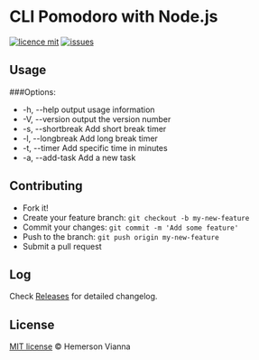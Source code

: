 # CLI Pomodoro with Node.js

[![licence mit](https://img.shields.io/badge/license-MIT-blue.svg?style=flat-square)](http://hemersonvianna.mit-license.org/)
[![issues](https://img.shields.io/github/issues/cli-tools/pomodoro-nodejs.svg?style=flat-square)](https://github.com/cli-tools/pomodoro-nodejs/issues)

## Usage

###Options:

- -h, --help output usage information
- -V, --version          output the version number
- -s, --shortbreak       Add short break timer
- -l, --longbreak        Add long break timer
- -t, --timer <time>     Add specific time in minutes
- -a, --add-task <task>  Add a new task

## Contributing

- Fork it!
- Create your feature branch: `git checkout -b my-new-feature`
- Commit your changes: `git commit -m 'Add some feature'`
- Push to the branch: `git push origin my-new-feature`
- Submit a pull request

## Log

Check [Releases](https://github.com/cli-tools/pomodoro-nodejs/releases) for detailed changelog.

## License

[MIT license](http://hemersonvianna.mit-license.org/) © Hemerson Vianna
